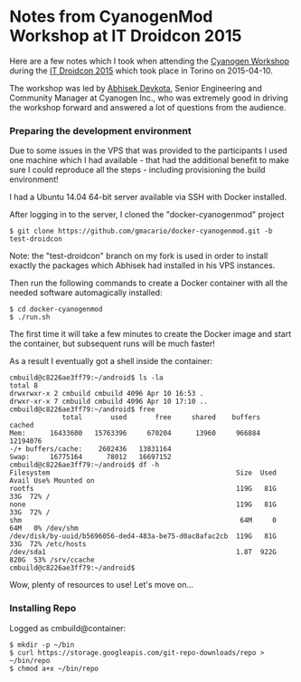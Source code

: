 # Notes from CyanogenMod Workshop at IT Droidcon 2015

Here are a few notes which I took when attending the
[Cyanogen Workshop](http://it.droidcon.com/2015/sessions/cyanogen-workshop/)
during the [IT Droidcon 2015](http://it.droidcon.com/2015/) which took place in Torino on 2015-04-10.

The workshop was led by [Abhisek Devkota](https://twitter.com/ciwrl), Senior Engineering and Community Manager at Cyanogen Inc., who was extremely good in driving the workshop forward and answered a lot of questions from the audience.

### Preparing the development environment

Due to some issues in the VPS that was provided to the participants
I used one machine which I had available - that had the additional benefit
to make sure I could reproduce all the steps - including provisioning the build environment!

I had a Ubuntu 14.04 64-bit server available via SSH with Docker installed.

After logging in to the server, I cloned the "docker-cyanogenmod" project

    $ git clone https://github.com/gmacario/docker-cyanogenmod.git -b test-droidcon

Note: the "test-droidcon" branch on my fork is used in order to install
exactly the packages which Abhisek had installed in his VPS instances.

Then run the following commands to create a Docker container with all the needed software automagically installed:

    $ cd docker-cyanogenmod
    $ ./run.sh

The first time it will take a few minutes to create the Docker image
and start the container, but subsequent runs will be much faster!

As a result I eventually got a shell inside the container:

```
cmbuild@c8226ae3ff79:~/android$ ls -la
total 8
drwxrwxr-x 2 cmbuild cmbuild 4096 Apr 10 16:53 .
drwxr-xr-x 7 cmbuild cmbuild 4096 Apr 10 17:10 ..
cmbuild@c8226ae3ff79:~/android$ free
             total       used       free     shared    buffers     cached
Mem:      16433600   15763396     670204      13960     966884   12194076
-/+ buffers/cache:    2602436   13831164
Swap:     16775164      78012   16697152
cmbuild@c8226ae3ff79:~/android$ df -h
Filesystem                                              Size  Used Avail Use% Mounted on
rootfs                                                  119G   81G   33G  72% /
none                                                    119G   81G   33G  72% /
shm                                                      64M     0   64M   0% /dev/shm
/dev/disk/by-uuid/b5696056-ded4-483a-be75-d0ac8afac2cb  119G   81G   33G  72% /etc/hosts
/dev/sda1                                               1.8T  922G  820G  53% /srv/ccache
cmbuild@c8226ae3ff79:~/android$
```

Wow, plenty of resources to use! Let's move on...

### Installing Repo

Logged as cmbuild@container:

    $ mkdir -p ~/bin
    $ curl https://storage.googleapis.com/git-repo-downloads/repo > ~/bin/repo
    $ chmod a+x ~/bin/repo

<!-- EOF -->
